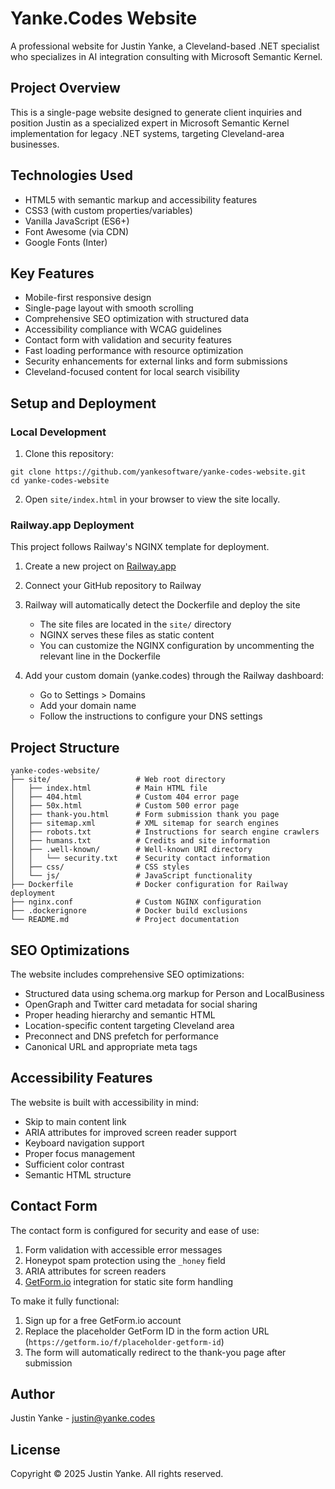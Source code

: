 # Yanke.Codes Website

A professional website for Justin Yanke, a Cleveland-based .NET specialist who specializes in AI integration consulting with Microsoft Semantic Kernel.

## Project Overview

This is a single-page website designed to generate client inquiries and position Justin as a specialized expert in Microsoft Semantic Kernel implementation for legacy .NET systems, targeting Cleveland-area businesses.

## Technologies Used

- HTML5 with semantic markup and accessibility features
- CSS3 (with custom properties/variables)
- Vanilla JavaScript (ES6+)
- Font Awesome (via CDN)
- Google Fonts (Inter)

## Key Features

- Mobile-first responsive design
- Single-page layout with smooth scrolling
- Comprehensive SEO optimization with structured data
- Accessibility compliance with WCAG guidelines
- Contact form with validation and security features
- Fast loading performance with resource optimization
- Security enhancements for external links and form submissions
- Cleveland-focused content for local search visibility

## Setup and Deployment

### Local Development

1. Clone this repository:
```
git clone https://github.com/yankesoftware/yanke-codes-website.git
cd yanke-codes-website
```

2. Open `site/index.html` in your browser to view the site locally.

### Railway.app Deployment

This project follows Railway's NGINX template for deployment.

1. Create a new project on [Railway.app](https://railway.app/)

2. Connect your GitHub repository to Railway

3. Railway will automatically detect the Dockerfile and deploy the site
   - The site files are located in the `site/` directory
   - NGINX serves these files as static content
   - You can customize the NGINX configuration by uncommenting the relevant line in the Dockerfile

4. Add your custom domain (yanke.codes) through the Railway dashboard:
   - Go to Settings > Domains
   - Add your domain name
   - Follow the instructions to configure your DNS settings

## Project Structure

```
yanke-codes-website/
├── site/                   # Web root directory
│   ├── index.html          # Main HTML file
│   ├── 404.html            # Custom 404 error page
│   ├── 50x.html            # Custom 500 error page
│   ├── thank-you.html      # Form submission thank you page
│   ├── sitemap.xml         # XML sitemap for search engines
│   ├── robots.txt          # Instructions for search engine crawlers
│   ├── humans.txt          # Credits and site information
│   ├── .well-known/        # Well-known URI directory
│   │   └── security.txt    # Security contact information
│   ├── css/                # CSS styles
│   └── js/                 # JavaScript functionality
├── Dockerfile              # Docker configuration for Railway deployment
├── nginx.conf              # Custom NGINX configuration
├── .dockerignore           # Docker build exclusions
└── README.md               # Project documentation
```

## SEO Optimizations

The website includes comprehensive SEO optimizations:

- Structured data using schema.org markup for Person and LocalBusiness
- OpenGraph and Twitter card metadata for social sharing
- Proper heading hierarchy and semantic HTML
- Location-specific content targeting Cleveland area
- Preconnect and DNS prefetch for performance
- Canonical URL and appropriate meta tags

## Accessibility Features

The website is built with accessibility in mind:

- Skip to main content link
- ARIA attributes for improved screen reader support
- Keyboard navigation support
- Proper focus management
- Sufficient color contrast
- Semantic HTML structure

## Contact Form

The contact form is configured for security and ease of use:

1. Form validation with accessible error messages
2. Honeypot spam protection using the `_honey` field
3. ARIA attributes for screen readers
4. [GetForm.io](https://getform.io/) integration for static site form handling

To make it fully functional:
1. Sign up for a free GetForm.io account
2. Replace the placeholder GetForm ID in the form action URL (`https://getform.io/f/placeholder-getform-id`)
3. The form will automatically redirect to the thank-you page after submission

## Author

Justin Yanke - [justin@yanke.codes](mailto:justin@yanke.codes)

## License

Copyright © 2025 Justin Yanke. All rights reserved.
